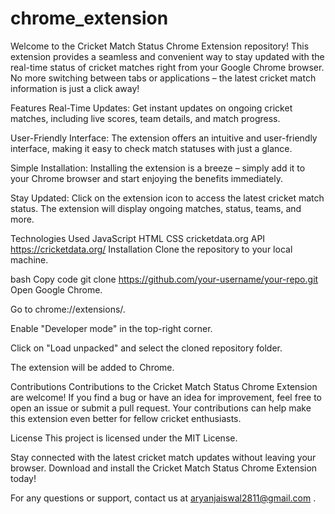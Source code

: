 # chrome_extension
Welcome to the Cricket Match Status Chrome Extension repository! This extension provides a seamless and convenient way to stay updated with the real-time status of cricket matches right from your Google Chrome browser. No more switching between tabs or applications – the latest cricket match information is just a click away!

Features
Real-Time Updates: Get instant updates on ongoing cricket matches, including live scores, team details, and match progress.

User-Friendly Interface: The extension offers an intuitive and user-friendly interface, making it easy to check match statuses with just a glance.

Simple Installation: Installing the extension is a breeze – simply add it to your Chrome browser and start enjoying the benefits immediately.

Stay Updated: Click on the extension icon to access the latest cricket match status. The extension will display ongoing matches, status, teams, and more.

Technologies Used
JavaScript
HTML
CSS
cricketdata.org API <https://cricketdata.org/>
Installation
Clone the repository to your local machine.

bash
Copy code
git clone https://github.com/your-username/your-repo.git
Open Google Chrome.

Go to chrome://extensions/.

Enable "Developer mode" in the top-right corner.

Click on "Load unpacked" and select the cloned repository folder.

The extension will be added to Chrome.

Contributions
Contributions to the Cricket Match Status Chrome Extension are welcome! If you find a bug or have an idea for improvement, feel free to open an issue or submit a pull request. Your contributions can help make this extension even better for fellow cricket enthusiasts.

License
This project is licensed under the MIT License.

Stay connected with the latest cricket match updates without leaving your browser. Download and install the Cricket Match Status Chrome Extension today!

For any questions or support, contact us at aryanjaiswal2811@gmail.com . 
